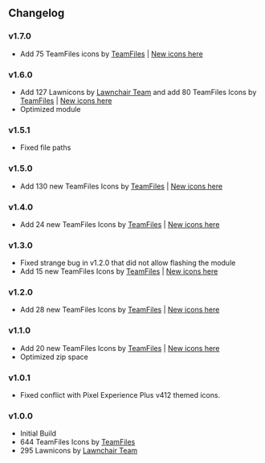 ## Changelog

### v1.7.0
- Add 75 TeamFiles icons by [TeamFiles](https://github.com/TeamFiles "Team Files") | [New icons here](https://github.com/Syoker/ExtraThemedIcons/blob/main/newicons.md#v170 "New icons for version v1.7.0")

### v1.6.0
- Add 127 Lawnicons by [Lawnchair Team](https://github.com/LawnchairLauncher/lawnicons "Lawnchair GitHub") and add 80 TeamFiles Icons by [TeamFiles](https://github.com/TeamFiles "Team Files") | [New icons here](https://github.com/Syoker/ExtraThemedIcons/blob/main/newicons.md#v160 "New icons for version v1.6.0")
- Optimized module

### v1.5.1
- Fixed file paths

### v1.5.0
- Add 130 new TeamFiles Icons by [TeamFiles](https://github.com/TeamFiles "Team Files") | [New icons here](https://github.com/Syoker/ExtraThemedIcons/blob/main/newicons.md#v150 "New icons for version v1.5.0")

### v1.4.0
- Add 24 new TeamFiles Icons by [TeamFiles](https://github.com/TeamFiles "Team Files") | [New icons here](https://github.com/Syoker/ExtraThemedIcons/blob/main/newicons.md#v140 "New icons for version v1.4.0")

### v1.3.0
- Fixed strange bug in v1.2.0 that did not allow flashing the module
- Add 15 new TeamFiles Icons by [TeamFiles](https://github.com/TeamFiles "Team Files") | [New icons here](https://github.com/Syoker/ExtraThemedIcons/blob/main/newicons.md#v130 "New icons for version v1.3.0")

### v1.2.0
- Add 28 new TeamFiles Icons by [TeamFiles](https://github.com/TeamFiles "Team Files") | [New icons here](https://github.com/Syoker/ExtraThemedIcons/blob/main/newicons.md#v120 "New icons for version v1.2.0")

### v1.1.0
- Add 20 new TeamFiles Icons by [TeamFiles](https://github.com/TeamFiles "Team Files") | [New icons here](https://github.com/Syoker/ExtraThemedIcons/blob/main/newicons.md#v110 "New icons for version v1.1.0")
- Optimized zip space

### v1.0.1
- Fixed conflict with Pixel Experience Plus v412 themed icons.

### v1.0.0
- Initial Build
- 644 TeamFiles Icons by [TeamFiles](https://github.com/TeamFiles "Team Files")
- 295 Lawnicons by [Lawnchair Team](https://github.com/LawnchairLauncher/lawnicons "Lawnchair GitHub")